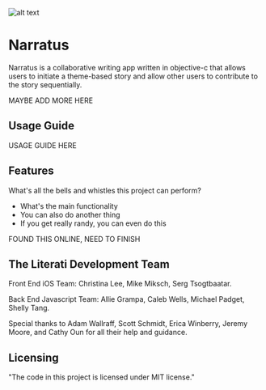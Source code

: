 ![alt text](http://imgur.com/63iTrci)

# Narratus

Narratus is a collaborative writing app written in objective-c that allows users to initiate a theme-based story and allow other users to contribute to the story sequentially.

MAYBE ADD MORE HERE


## Usage Guide

USAGE GUIDE HERE


## Features

What's all the bells and whistles this project can perform?
* What's the main functionality
* You can also do another thing
* If you get really randy, you can even do this

FOUND THIS ONLINE, NEED TO FINISH


## The Literati Development Team

Front End iOS Team: Christina Lee, Mike Miksch, Serg Tsogtbaatar.

Back End Javascript Team: Allie Grampa, Caleb Wells, Michael Padget, Shelly Tang.

Special thanks to Adam Wallraff, Scott Schmidt, Erica Winberry, Jeremy Moore, and Cathy Oun for all their help and guidance.


## Licensing

"The code in this project is licensed under MIT license."
